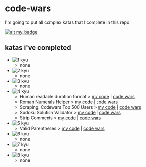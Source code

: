 # code-wars

I'm going to put all complex katas that I complete in this repo

[![alt my_badge](https://www.codewars.com/users/darkrab/badges/large)](https://www.codewars.com/users/darkrab)

## katas i've completed

- ![1 kyu](https://res.cloudinary.com/dr844cxrp/image/upload/v1609613886/kyu/1_kyu_zr4pi5.svg)
  - none
- ![2 kyu](https://res.cloudinary.com/dr844cxrp/image/upload/v1609613889/kyu/2_kyu_vvzh9x.svg)
  - none
- ![3 kyu](https://res.cloudinary.com/dr844cxrp/image/upload/v1609613886/kyu/3_kyu_vlcs7h.svg)
  - none
- ![4 kyu](https://res.cloudinary.com/dr844cxrp/image/upload/v1609613886/kyu/4_kyu_umoiyq.svg)
  - Human readable duration format > [my code](https://github.com/rafalou38/code-wars/tree/main/katas/HumanReadableDurationFormat.js) | [code wars](https://www.codewars.com/kata/52742f58faf5485cae000b9a)
  - Roman Numerals Helper > [my code](https://github.com/rafalou38/code-wars/tree/main/katas/Roman_Numerals_Helper.ipynb) | [code wars](https://www.codewars.com/kata/51b66044bce5799a7f000003)
  - Scraping: Codewars Top 500 Users > [my code](https://github.com/rafalou38/code-wars/tree/main/katas/Scraping_Codewars_Top_500_Users.ipynb) | [code wars](https://www.codewars.com/kata/581c06b95cfa838603000435)
  - Sudoku Solution Validator > [my code](https://github.com/rafalou38/code-wars/tree/main/katas/SudokuSolutionValidator.py) | [code wars](https://www.codewars.com/kata/529bf0e9bdf7657179000008)
  - Strip Comments > [my code](https://github.com/rafalou38/code-wars/tree/main/katas/StripComments.js) | [code wars](https://www.codewars.com/kata/51c8e37cee245da6b40000bd)
- ![5 kyu](https://res.cloudinary.com/dr844cxrp/image/upload/v1609613886/kyu/5_kyu_eejjlw.svg)
  - Valid Parentheses > [my code](./katas/ValidParentheses.js) | [code wars](https://www.codewars.com/kata/52774a314c2333f0a7000688)
- ![6 kyu](https://res.cloudinary.com/dr844cxrp/image/upload/v1609613886/kyu/6_kyu_sxzest.svg)
  - none
- ![7 kyu](https://res.cloudinary.com/dr844cxrp/image/upload/v1609613886/kyu/7_kyu_ceaeih.svg)
  - none
- ![8 kyu](https://res.cloudinary.com/dr844cxrp/image/upload/v1609613886/kyu/8_kyu_dqklpb.svg)
  - none
